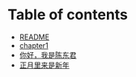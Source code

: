 # Table of contents

* [README](README.md)
* [chapter1](chapter1.md)
* [你好，我是陈东君](你好，我是陈东君.md)
* [正月里来是新年](zheng-yue-li-lai-shi-xin-nian.md)

